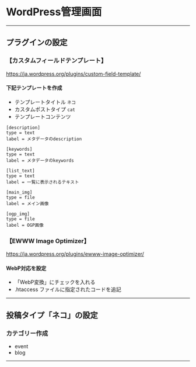 # WordPress管理画面

---

## プラグインの設定

### 【カスタムフィールドテンプレート】
https://ja.wordpress.org/plugins/custom-field-template/

#### 下記テンプレートを作成
- テンプレートタイトル
``ネコ``
- カスタムポストタイプ
``cat``
- テンプレートコンテンツ
```
[description]
type = text
label = メタデータのdescription

[keywords]
type = text
label = メタデータのkeywords

[list_text]
type = text
label = 一覧に表示されるテキスト

[main_img]
type = file
label = メイン画像

[ogp_img]
type = file
label = OGP画像
```


### 【EWWW Image Optimizer】
https://ja.wordpress.org/plugins/ewww-image-optimizer/

#### WebP対応を設定
- 「WebP変換」にチェックを入れる
- .htaccess ファイルに指定されたコードを追記

---

## 投稿タイプ「ネコ」の設定

### カテゴリー作成
- event
- blog

---
